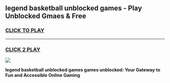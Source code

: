 
## legend basketball unblocked games - Play Unblocked Gmaes & Free
<h3>
<a href="https://premium.freeplayer.one?title=legend_basketball_unblocked_games&ref=20F">CLICK TO PLAY</a></h3>
<hr>

<h3>
<a href="https://premium.freeplayer.one?title=legend_basketball_unblocked_games&ref=20F">CLICK 2 PLAY</a>
  
</h3>

<a href="https://premium.freeplayer.one?title=legend_basketball_unblocked_games&ref=20F/"><img src="https://clearcache.store/games.png"></a>


**legend basketball unblocked games games unblocked: Your Gateway to Fun and Accessible Online Gaming**
